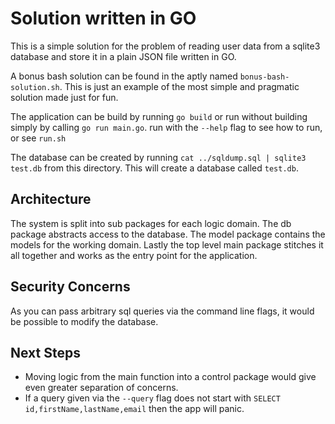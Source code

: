 # Solution written in GO

This is a simple solution for the problem of reading user data
from a sqlite3 database and store it in a plain JSON file written in GO.

A bonus bash solution can be found in the aptly named `bonus-bash-solution.sh`. This is just an example of the most simple and pragmatic solution made just for fun.

The application can be build by running `go build` or run without building simply by calling `go run main.go`. run with the `--help` flag to see how to run, or see `run.sh`

The database can be created by running `cat ../sqldump.sql | sqlite3 test.db` from this directory. This will create a database called `test.db`.

## Architecture
The system is split into sub packages for each logic domain.
The db package abstracts access to the database. 
The model package contains the models for the working domain.
Lastly the top level main package stitches it all together and works as the entry point for the application. 

## Security Concerns
As you can pass arbitrary sql queries via the command line flags, it would be possible to modify the database.

## Next Steps
*  Moving logic from the main function into a control package would give even greater separation of concerns. 
*  If a query given via the `--query` flag does not start with `SELECT id,firstName,lastName,email` then the app will panic.
